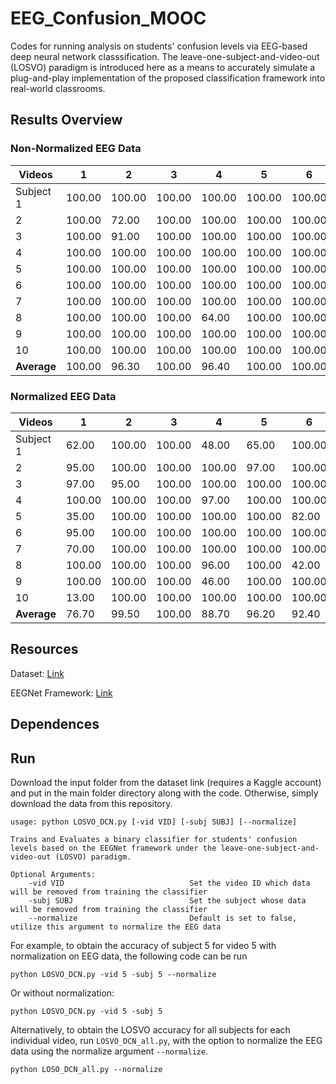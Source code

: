 # EEG_Confusion_MOOC
Codes for running analysis on students' confusion levels via EEG-based deep neural network classsification. The leave-one-subject-and-video-out (LOSVO) paradigm is introduced here as a means to accurately simulate a plug-and-play implementation of the proposed classification framework into real-world classrooms.

## Results Overview

### Non-Normalized EEG Data
| Videos| 1 | 2 | 3 | 4 | 5 | 6 | 7 | 8 | 9 | 10 | Average |
|-|-|-|-|-|-|-|-|-|-|-|-|
| Subject 1 | 100.00 | 100.00 | 100.00 | 100.00 | 100.00 | 100.00 | 100.00 | 100.00 | 100.00 | 100.00 | 100.00 |
| 2 | 100.00 | 72.00 | 100.00 | 100.00 | 100.00 | 100.00 | 100.00 | 100.00 | 100.00 | 97.00 | 86.90 |
| 3 | 100.00 | 91.00 | 100.00 | 100.00 | 100.00 | 100.00 | 100.00 | 100.00 | 100.00 | 83.00 | 97.40 |
| 4 | 100.00 | 100.00 | 100.00 | 100.00 | 100.00 | 100.00 | 100.00 | 100.00 | 100.00 | 86.00 | 98.60 |
| 5 | 100.00 | 100.00 | 100.00 | 100.00 | 100.00 | 100.00 | 100.00 | 100.00 | 100.00 | 100.00 | 100.00 |
| 6 | 100.00 | 100.00 | 100.00 | 100.00 | 100.00 | 100.00 | 100.00 | 100.00 | 100.00 | 100.00 | 100.00 |
| 7 | 100.00 | 100.00 | 100.00 | 100.00 | 100.00 | 100.00 | 100.00 | 100.00 | 0.00 | 100.00 | 90.00 |
| 8 | 100.00 | 100.00 | 100.00 | 64.00 | 100.00 | 100.00 | 100.00 | 100.00 | 0.00 | 100.00 | 86.40 |
| 9 | 100.00 | 100.00 | 100.00 | 100.00 | 100.00 | 100.00 | 100.00 | 100.00 | 100.00 | 100.00| 100.00 |
| 10 | 100.00 | 100.00 | 100.00 | 100.00 | 100.00 | 100.00 | 100.00 | 100.00 | 100.00 | 82.00 | 98.20 |
| **Average** | 100.00 | 96.30 | 100.00 | 96.40 | 100.00 | 100.00 | 100.00 | 90.00 | 80.00 | 94.80 | 95.75 |

### Normalized EEG Data
| Videos| 1 | 2 | 3 | 4 | 5 | 6 | 7 | 8 | 9 | 10 | Average |
|-|-|-|-|-|-|-|-|-|-|-|-|
| Subject 1 | 62.00 | 100.00 | 100.00 | 48.00 | 65.00 | 100.00 | 100.00 | 95.00 | 100.00 | 100.00 | 87.00 |
| 2         | 95.00 | 100.00| 100.00 | 100.00 | 97.00 | 100.00 | 100.00 | 88.00 | 76.00 | 87.00 | 94.30 |
| 3         | 97.00 | 95.00 | 100.00 | 100.00 | 100.00 | 100.00 | 100.00 | 100.00 | 100.00 | 100.00 | 99.20 |
| 4         | 100.00 | 100.00 | 100.00 | 97.00 | 100.00 | 100.00 | 100.00 | 100.00 | 100.00 | 86.00 | 99.70 |
| 5         | 35.00 | 100.00 | 100.00 | 100.00 | 100.00 | 82.00 | 100.00 | 100.00 | 88.00 | 100.00 | 90.50 |
| 6         | 95.00 | 100.00 | 100.00 | 100.00 | 100.00 | 100.00 | 100.00 | 100.00 | 100.00 | 100.00 | 99.50 |
| 7         | 70.00 | 100.00 | 100.00 | 100.00 | 100.00 | 100.00 | 100.00 | 100.00 | 100.00 | 94.00 | 96.40 |
| 8         | 100.00 | 100.00 | 100.00 | 96.00 | 100.00 | 42.00 | 100.00 | 100.00 | 100.00 | 100.00 | 93.80 |
| 9         | 100.00 | 100.00 | 100.00 | 46.00 | 100.00 | 100.00 | 100.00 | 100.00 | 100.00 | 100.00| 94.60 |
| 10        | 13.00 | 100.00 | 100.00 | 100.00 | 100.00 | 100.00 | 100.00 | 100.00 | 100.00 | 95.00 | 90.80 |
| **Average** | 76.70 | 99.50 | 100.00 | 88.70 | 96.20 | 92.40 | 100.00 | 98.30 | 96.40 | 97.60 | 94.58 |
## Resources
Dataset: [Link](https://www.kaggle.com/datasets/wanghaohan/confused-eeg)

EEGNet Framework: [Link](https://github.com/braindecode/braindecode)

## Dependences

## Run

Download the input folder from the dataset link (requires a Kaggle account) and put in the main folder directory along with the code. Otherwise, simply download the data from this repository.

```
usage: python LOSVO_DCN.py [-vid VID] [-subj SUBJ] [--normalize]

Trains and Evaluates a binary classifier for students' confusion levels based on the EEGNet framework under the leave-one-subject-and-video-out (LOSVO) paradigm.

Optional Arguments:
    -vid VID                            Set the video ID which data will be removed from training the classifier
    -subj SUBJ                          Set the subject whose data will be removed from training the classifier
    --normalize                         Default is set to false, utilize this argument to normalize the EEG data

```

For example, to obtain the accuracy of subject 5 for video 5 with normalization on EEG data, the following code can be run
```
python LOSVO_DCN.py -vid 5 -subj 5 --normalize
```

Or without normalization:
```
python LOSVO_DCN.py -vid 5 -subj 5
```


Alternatively, to obtain the LOSVO accuracy for all subjects for each individual video, run `LOSVO_DCN_all.py`, with the option to normalize the EEG data using the normalize argument `--normalize`.
```
python LOSO_DCN_all.py --normalize
```
